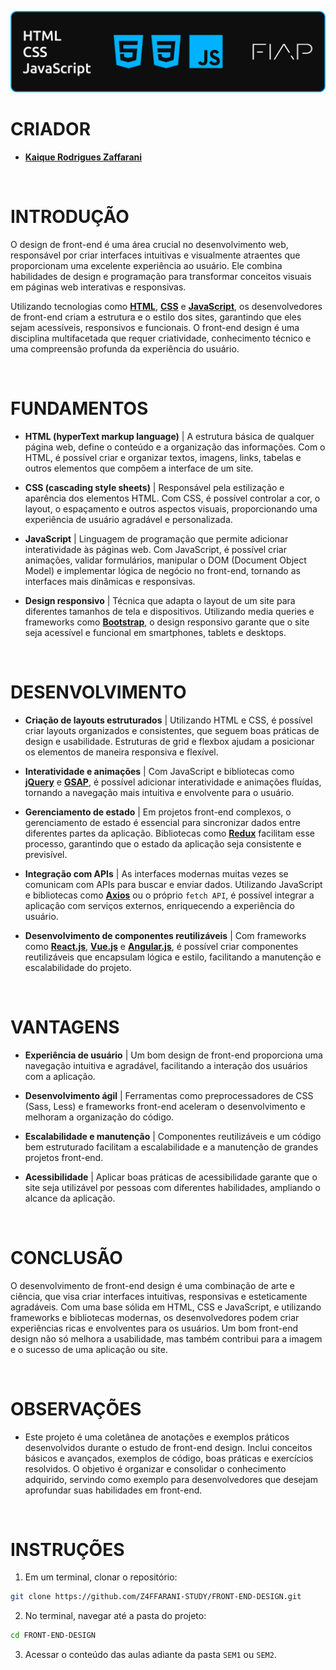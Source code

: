 ![banner](./assets/banner.png)

# CRIADOR
- **[Kaique Rodrigues Zaffarani](https://github.com/Z4ffarani)**

<br>

# INTRODUÇÃO
O design de front-end é uma área crucial no desenvolvimento web, responsável por criar interfaces intuitivas e visualmente atraentes que proporcionam uma excelente experiência ao usuário. Ele combina habilidades de design e programação para transformar conceitos visuais em páginas web interativas e responsivas.

Utilizando tecnologias como **[HTML](https://developer.mozilla.org/pt-BR/docs/Web/HTML)**, **[CSS](https://developer.mozilla.org/pt-BR/docs/Web/CSS)** e **[JavaScript](https://developer.mozilla.org/pt-BR/docs/Web/JavaScript)**, os desenvolvedores de front-end criam a estrutura e o estilo dos sites, garantindo que eles sejam acessíveis, responsivos e funcionais. O front-end design é uma disciplina multifacetada que requer criatividade, conhecimento técnico e uma compreensão profunda da experiência do usuário.

<br>

# FUNDAMENTOS
- **HTML (hyperText markup language)** | A estrutura básica de qualquer página web, define o conteúdo e a organização das informações. Com o HTML, é possível criar e organizar textos, imagens, links, tabelas e outros elementos que compõem a interface de um site.

- **CSS (cascading style sheets)** | Responsável pela estilização e aparência dos elementos HTML. Com CSS, é possível controlar a cor, o layout, o espaçamento e outros aspectos visuais, proporcionando uma experiência de usuário agradável e personalizada.

- **JavaScript** | Linguagem de programação que permite adicionar interatividade às páginas web. Com JavaScript, é possível criar animações, validar formulários, manipular o DOM (Document Object Model) e implementar lógica de negócio no front-end, tornando as interfaces mais dinâmicas e responsivas.

- **Design responsivo** | Técnica que adapta o layout de um site para diferentes tamanhos de tela e dispositivos. Utilizando media queries e frameworks como **[Bootstrap](https://getbootstrap.com)**, o design responsivo garante que o site seja acessível e funcional em smartphones, tablets e desktops.

<br>

# DESENVOLVIMENTO
- **Criação de layouts estruturados** | Utilizando HTML e CSS, é possível criar layouts organizados e consistentes, que seguem boas práticas de design e usabilidade. Estruturas de grid e flexbox ajudam a posicionar os elementos de maneira responsiva e flexível.

- **Interatividade e animações** | Com JavaScript e bibliotecas como **[jQuery](https://jquery.com)** e **[GSAP](https://greensock.com/gsap/)**, é possível adicionar interatividade e animações fluídas, tornando a navegação mais intuitiva e envolvente para o usuário.

- **Gerenciamento de estado** | Em projetos front-end complexos, o gerenciamento de estado é essencial para sincronizar dados entre diferentes partes da aplicação. Bibliotecas como **[Redux](https://redux.js.org)** facilitam esse processo, garantindo que o estado da aplicação seja consistente e previsível.

- **Integração com APIs** | As interfaces modernas muitas vezes se comunicam com APIs para buscar e enviar dados. Utilizando JavaScript e bibliotecas como **[Axios](https://axios-http.com)** ou o próprio `fetch API`, é possível integrar a aplicação com serviços externos, enriquecendo a experiência do usuário.

- **Desenvolvimento de componentes reutilizáveis** | Com frameworks como **[React.js](https://react.dev)**, **[Vue.js](https://vuejs.org)** e **[Angular.js](https://angular.io)**, é possível criar componentes reutilizáveis que encapsulam lógica e estilo, facilitando a manutenção e escalabilidade do projeto.

<br>

# VANTAGENS
- **Experiência de usuário** | Um bom design de front-end proporciona uma navegação intuitiva e agradável, facilitando a interação dos usuários com a aplicação.

- **Desenvolvimento ágil** | Ferramentas como preprocessadores de CSS (Sass, Less) e frameworks front-end aceleram o desenvolvimento e melhoram a organização do código.

- **Escalabilidade e manutenção** | Componentes reutilizáveis e um código bem estruturado facilitam a escalabilidade e a manutenção de grandes projetos front-end.

- **Acessibilidade** | Aplicar boas práticas de acessibilidade garante que o site seja utilizável por pessoas com diferentes habilidades, ampliando o alcance da aplicação.

<br>

# CONCLUSÃO
O desenvolvimento de front-end design é uma combinação de arte e ciência, que visa criar interfaces intuitivas, responsivas e esteticamente agradáveis. Com uma base sólida em HTML, CSS e JavaScript, e utilizando frameworks e bibliotecas modernas, os desenvolvedores podem criar experiências ricas e envolventes para os usuários. Um bom front-end design não só melhora a usabilidade, mas também contribui para a imagem e o sucesso de uma aplicação ou site.

<br>

# OBSERVAÇÕES
- Este projeto é uma coletânea de anotações e exemplos práticos desenvolvidos durante o estudo de front-end design. Inclui conceitos básicos e avançados, exemplos de código, boas práticas e exercícios resolvidos. O objetivo é organizar e consolidar o conhecimento adquirido, servindo como exemplo para desenvolvedores que desejam aprofundar suas habilidades em front-end.

<br>

# INSTRUÇÕES
1. Em um terminal, clonar o repositório:
```bash
git clone https://github.com/Z4FFARANI-STUDY/FRONT-END-DESIGN.git
```

2. No terminal, navegar até a pasta do projeto:
```bash
cd FRONT-END-DESIGN
```

3. Acessar o conteúdo das aulas adiante da pasta `SEM1` ou `SEM2`.
